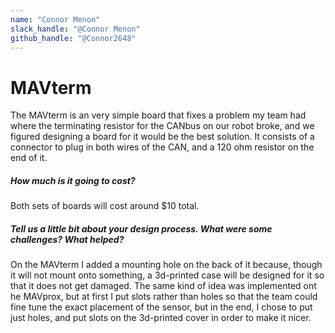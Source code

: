 ```yaml
---
name: "Connor Menon"
slack_handle: "@Connor Menon"
github_handle: "@Connor2648"
---
```

# MAVterm

The MAVterm is an very simple board that fixes a problem my team had where the terminating resistor 
for the CANbus on our robot broke, and we figured designing a board for it would be the best solution. It 
consists of a connector to plug in both wires of the CAN, and a 120 ohm resistor on the end of it.

##### How much is it going to cost?
Both sets of boards will cost around $10 total.
##### Tell us a little bit about your design process. What were some challenges? What helped?
On the MAVterm I added a mounting hole on the back of it because, though it will not mount onto something,
a 3d-printed case will be designed for it so that it does not get damaged. The same kind of idea was implemented
ont he MAVprox, but at first I  put slots rather than holes so that the team could fine tune the exact placement of
the sensor, but in the end, I chose to put just holes, and put slots on the 3d-printed cover in order to make it nicer.
